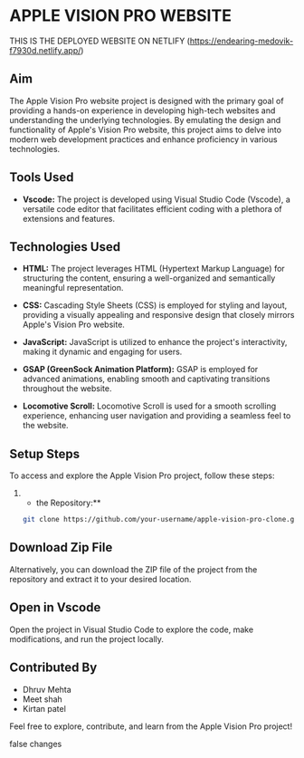 
# APPLE VISION PRO WEBSITE

THIS IS THE DEPLOYED WEBSITE ON NETLIFY (https://endearing-medovik-f7930d.netlify.app/)

## Aim
The Apple Vision Pro website project is designed with the primary goal of providing a hands-on experience in developing high-tech websites and understanding the underlying technologies. By emulating the design and functionality of Apple's Vision Pro website, this project aims to delve into modern web development practices and enhance proficiency in various technologies.

## Tools Used
- **Vscode:**
  The project is developed using Visual Studio Code (Vscode), a versatile code editor that facilitates efficient coding with a plethora of extensions and features.

## Technologies Used
- **HTML:**
  The project leverages HTML (Hypertext Markup Language) for structuring the content, ensuring a well-organized and semantically meaningful representation.

- **CSS:**
  Cascading Style Sheets (CSS) is employed for styling and layout, providing a visually appealing and responsive design that closely mirrors Apple's Vision Pro website.
  

- **JavaScript:**
  JavaScript is utilized to enhance the project's interactivity, making it dynamic and engaging for users.

- **GSAP (GreenSock Animation Platform):**
  GSAP is employed for advanced animations, enabling smooth and captivating transitions throughout the website.

- **Locomotive Scroll:**
  Locomotive Scroll is used for a smooth scrolling experience, enhancing user navigation and providing a seamless feel to the website.

## Setup Steps
To access and explore the Apple Vision Pro project, follow these steps:

1. * the Repository:**
   ```bash
   git clone https://github.com/your-username/apple-vision-pro-clone.git

## Download Zip File
Alternatively, you can download the ZIP file of the project from the repository and extract it to your desired location.

## Open in Vscode
Open the project in Visual Studio Code to explore the code, make modifications, and run the project locally.

## Contributed By
- Dhruv Mehta
- Meet shah
- Kirtan patel

Feel free to explore, contribute, and learn from the Apple Vision Pro project!

false changes 
